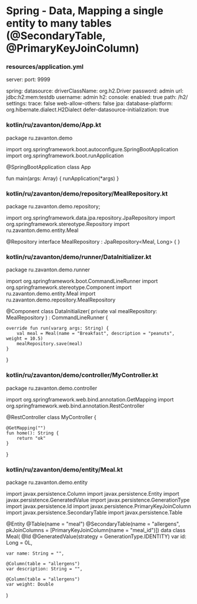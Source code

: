 # Spring - Data, Mapping a single entity to many tables (@SecondaryTable, @PrimaryKeyJoinColumn)



### resources/application.yml
server:
  port: 9999

spring:
  datasource:
    driverClassName: org.h2.Driver
    password: admin
    url: jdbc:h2:mem:testdb
    username: admin
  h2:
    console:
      enabled: true
      path: /h2/
      settings:
        trace: false
        web-allow-others: false
  jpa:
    database-platform: org.hibernate.dialect.H2Dialect
    defer-datasource-initialization: true










### kotlin/ru/zavanton/demo/App.kt
package ru.zavanton.demo

import org.springframework.boot.autoconfigure.SpringBootApplication
import org.springframework.boot.runApplication

@SpringBootApplication
class App

fun main(args: Array<String>) {
    runApplication<App>(*args)
}










### kotlin/ru/zavanton/demo/repository/MealRepository.kt
package ru.zavanton.demo.repository;

import org.springframework.data.jpa.repository.JpaRepository
import org.springframework.stereotype.Repository
import ru.zavanton.demo.entity.Meal

@Repository
interface MealRepository : JpaRepository<Meal, Long> {
}










### kotlin/ru/zavanton/demo/runner/DataInitializer.kt
package ru.zavanton.demo.runner

import org.springframework.boot.CommandLineRunner
import org.springframework.stereotype.Component
import ru.zavanton.demo.entity.Meal
import ru.zavanton.demo.repository.MealRepository

@Component
class DataInitializer(
    private val mealRepository: MealRepository
) : CommandLineRunner {

    override fun run(vararg args: String) {
        val meal = Meal(name = "Breakfast", description = "peanuts", weight = 10.5)
        mealRepository.save(meal)
    }
}










### kotlin/ru/zavanton/demo/controller/MyController.kt
package ru.zavanton.demo.controller

import org.springframework.web.bind.annotation.GetMapping
import org.springframework.web.bind.annotation.RestController

@RestController
class MyController {

    @GetMapping("")
    fun home(): String {
        return "ok"
    }
}










### kotlin/ru/zavanton/demo/entity/Meal.kt
package ru.zavanton.demo.entity

import javax.persistence.Column
import javax.persistence.Entity
import javax.persistence.GeneratedValue
import javax.persistence.GenerationType
import javax.persistence.Id
import javax.persistence.PrimaryKeyJoinColumn
import javax.persistence.SecondaryTable
import javax.persistence.Table

@Entity
@Table(name = "meal")
@SecondaryTable(name = "allergens", pkJoinColumns = [PrimaryKeyJoinColumn(name = "meal_id")])
data class Meal(
    @Id
    @GeneratedValue(strategy = GenerationType.IDENTITY)
    var id: Long = 0L,

    var name: String = "",

    @Column(table = "allergens")
    var description: String = "",

    @Column(table = "allergens")
    var weight: Double
)
